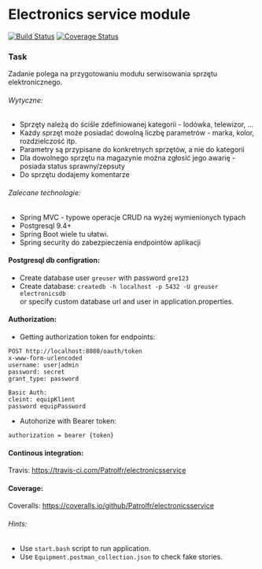 # Electronics service module

[![Build Status](https://travis-ci.com/Patrolfr/electronicsservice.svg?branch=master)](https://travis-ci.com/Patrolfr/electronicsservice)
[![Coverage Status](https://coveralls.io/repos/github/Patrolfr/electronicsservice/badge.svg)](https://coveralls.io/github/Patrolfr/electronicsservice)
### Task
Zadanie polega na przygotowaniu modułu serwisowania sprzętu elektronicznego.
###### Wytyczne:
   - Sprzęty należą do ściśle zdefiniowanej kategorii - lodówka, telewizor, ...
   - Każdy sprzęt może posiadać dowolną liczbę parametrów - marka, kolor, rozdzielczość itp.
   - Parametry są przypisane do konkretnych sprzętów, a nie do kategorii
   - Dla dowolnego sprzętu na magazynie można zgłosić jego awarię - posiada status sprawny/zepsuty
   - Do sprzętu dodajemy komentarze
###### Zalecane technologie:
   - Spring MVC - typowe operacje CRUD na wyżej wymienionych typach
   - Postgresql 9.4+
   - Spring Boot wiele tu ułatwi.
   - Spring security do zabezpieczenia endpointów aplikacji

#### Postgresql db configration:
- Create database user `greuser` with password `gre123`
- Create database:
    `createdb -h localhost -p 5432 -U greuser electronicsdb`  
    or specify custom database url and user in application.properties.
#### Authorization:
- Getting authorization token for endpoints:
```
POST http://localhost:8080/oauth/token
x-www-form-urlencoded
username: user|admin
password: secret
grant_type: password

Basic Auth:
cleint: equipKlient
password equipPassword
```
- Autohorize with Bearer token: 
```
authorization = bearer {token}
```
#### Continous integration:
Travis: https://travis-ci.com/Patrolfr/electronicsservice
#### Coverage:
Coveralls: https://coveralls.io/github/Patrolfr/electronicsservice
###### Hints:  
- Use `start.bash` script to run application.
- Use `Equipment.postman_collection.json` to check fake stories.